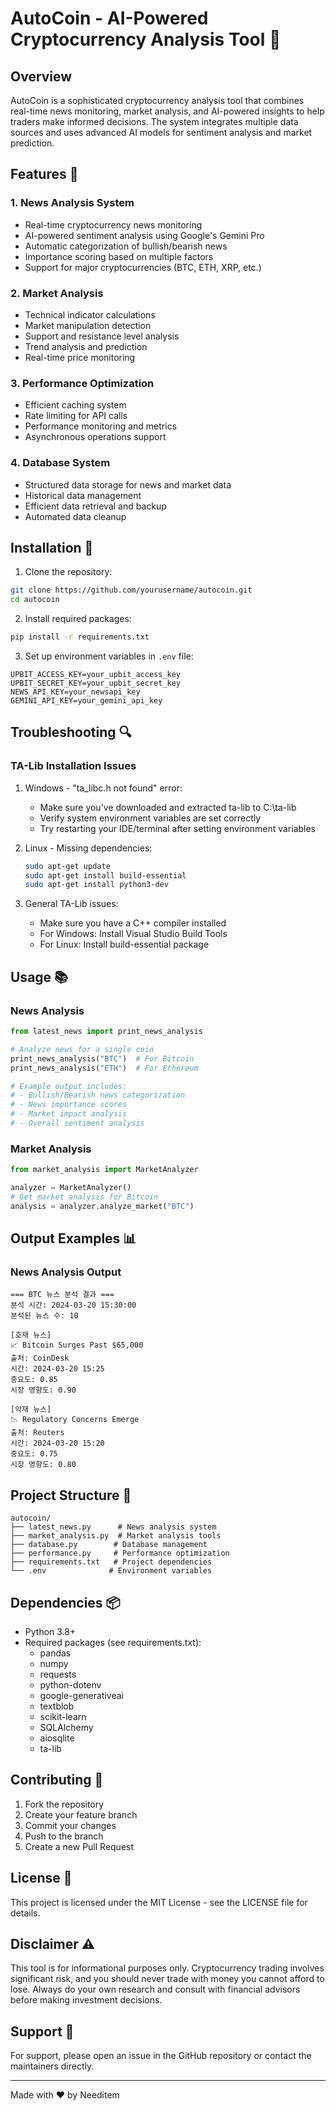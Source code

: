 # AutoCoin - AI-Powered Cryptocurrency Analysis Tool 🚀

## Overview

AutoCoin is a sophisticated cryptocurrency analysis tool that combines real-time news monitoring, market analysis, and AI-powered insights to help traders make informed decisions. The system integrates multiple data sources and uses advanced AI models for sentiment analysis and market prediction.

## Features 🌟

### 1. News Analysis System
- Real-time cryptocurrency news monitoring
- AI-powered sentiment analysis using Google's Gemini Pro
- Automatic categorization of bullish/bearish news
- Importance scoring based on multiple factors
- Support for major cryptocurrencies (BTC, ETH, XRP, etc.)

### 2. Market Analysis
- Technical indicator calculations
- Market manipulation detection
- Support and resistance level analysis
- Trend analysis and prediction
- Real-time price monitoring

### 3. Performance Optimization
- Efficient caching system
- Rate limiting for API calls
- Performance monitoring and metrics
- Asynchronous operations support

### 4. Database System
- Structured data storage for news and market data
- Historical data management
- Efficient data retrieval and backup
- Automated data cleanup

## Installation 🔧

1. Clone the repository:
```bash
git clone https://github.com/yourusername/autocoin.git
cd autocoin
```

2. Install required packages:
```bash
pip install -r requirements.txt
```

3. Set up environment variables in `.env` file:
```env
UPBIT_ACCESS_KEY=your_upbit_access_key
UPBIT_SECRET_KEY=your_upbit_secret_key
NEWS_API_KEY=your_newsapi_key
GEMINI_API_KEY=your_gemini_api_key
```

## Troubleshooting 🔍

### TA-Lib Installation Issues

1. Windows - "ta_libc.h not found" error:
   - Make sure you've downloaded and extracted ta-lib to C:\ta-lib
   - Verify system environment variables are set correctly
   - Try restarting your IDE/terminal after setting environment variables

2. Linux - Missing dependencies:
   ```bash
   sudo apt-get update
   sudo apt-get install build-essential
   sudo apt-get install python3-dev
   ```

3. General TA-Lib issues:
   - Make sure you have a C++ compiler installed
   - For Windows: Install Visual Studio Build Tools
   - For Linux: Install build-essential package

## Usage 📚

### News Analysis
```python
from latest_news import print_news_analysis

# Analyze news for a single coin
print_news_analysis("BTC")  # For Bitcoin
print_news_analysis("ETH")  # For Ethereum

# Example output includes:
# - Bullish/Bearish news categorization
# - News importance scores
# - Market impact analysis
# - Overall sentiment analysis
```

### Market Analysis
```python
from market_analysis import MarketAnalyzer

analyzer = MarketAnalyzer()
# Get market analysis for Bitcoin
analysis = analyzer.analyze_market("BTC")
```

## Output Examples 📊

### News Analysis Output
```
=== BTC 뉴스 분석 결과 ===
분석 시간: 2024-03-20 15:30:00
분석된 뉴스 수: 10

[호재 뉴스]
📈 Bitcoin Surges Past $65,000
출처: CoinDesk
시간: 2024-03-20 15:25
중요도: 0.85
시장 영향도: 0.90

[악재 뉴스]
📉 Regulatory Concerns Emerge
출처: Reuters
시간: 2024-03-20 15:20
중요도: 0.75
시장 영향도: 0.80
```

## Project Structure 📁

```
autocoin/
├── latest_news.py      # News analysis system
├── market_analysis.py  # Market analysis tools
├── database.py        # Database management
├── performance.py     # Performance optimization
├── requirements.txt   # Project dependencies
└── .env              # Environment variables
```

## Dependencies 📦

- Python 3.8+
- Required packages (see requirements.txt):
  - pandas
  - numpy
  - requests
  - python-dotenv
  - google-generativeai
  - textblob
  - scikit-learn
  - SQLAlchemy
  - aiosqlite
  - ta-lib

## Contributing 🤝

1. Fork the repository
2. Create your feature branch
3. Commit your changes
4. Push to the branch
5. Create a new Pull Request

## License 📄

This project is licensed under the MIT License - see the LICENSE file for details.

## Disclaimer ⚠️

This tool is for informational purposes only. Cryptocurrency trading involves significant risk, and you should never trade with money you cannot afford to lose. Always do your own research and consult with financial advisors before making investment decisions.

## Support 💬

For support, please open an issue in the GitHub repository or contact the maintainers directly.

---
Made with ❤️ by Needitem